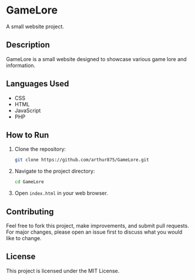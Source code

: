 # GameLore

A small website project.

## Description

GameLore is a small website designed to showcase various game lore and information.

## Languages Used

- CSS 
- HTML 
- JavaScript
- PHP

## How to Run

1. Clone the repository:
    ```sh
    git clone https://github.com/arthur875/GameLore.git
    ```
2. Navigate to the project directory:
    ```sh
    cd GameLore
    ```
3. Open `index.html` in your web browser.

## Contributing

Feel free to fork this project, make improvements, and submit pull requests. For major changes, please open an issue first to discuss what you would like to change.

## License

This project is licensed under the MIT License.
